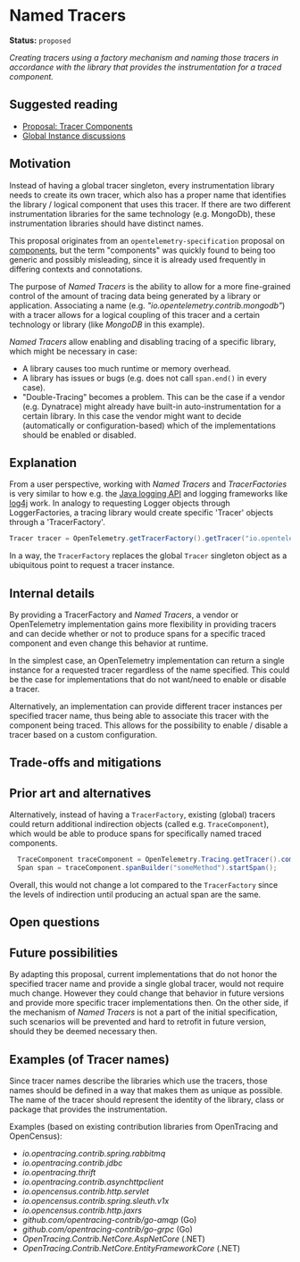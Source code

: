 # Named Tracers

**Status:** `proposed`

_Creating tracers using a factory mechanism and naming those tracers in accordance with the library that provides the instrumentation for a traced component._

## Suggested reading

* [Proposal: Tracer Components](https://github.com/open-telemetry/opentelemetry-specification/issues/10)
* [Global Instance discussions](https://github.com/open-telemetry/opentelemetry-specification/labels/global%20instance)

## Motivation

Instead of having a global tracer singleton, every instrumentation library needs to create its own tracer, which also has a proper name that identifies the library / logical component that uses this tracer. If there are two different instrumentation libraries for the same technology (e.g. MongoDb), these instrumentation libraries should have distinct names.

This proposal originates from an `opentelemetry-specification` proposal on [components](https://github.com/open-telemetry/opentelemetry-specification/issues/10), but the term "components" was quickly found to being too generic and possibly misleading, since it is already used frequently in differing contexts and connotations.

The purpose of _Named Tracers_ is the ability to allow for a more fine-grained control of the amount of tracing data being generated by a library or application. Associating a name (e.g. _"io.opentelemetry.contrib.mongodb"_) with a tracer allows for a logical coupling of this tracer and a certain technology or library (like _MongoDB_ in this example).

*Named Tracers* allow enabling and disabling tracing of a specific library, which might be necessary in case:
* A library causes too much runtime or memory overhead.
* A library has issues or bugs (e.g. does not call `span.end()` in every case).
* "Double-Tracing" becomes a problem. This can be the case if a vendor (e.g. Dynatrace) might already have built-in auto-instrumentation for a certain library. In this case the vendor might want to decide (automatically or configuration-based) which of the implementations should be enabled or disabled.


## Explanation

From a user perspective, working with *Named Tracers* and *TracerFactories* is very similar to how e.g. the [Java logging API](https://docs.oracle.com/javase/7/docs/api/java/util/logging/Logger.html#getLogger(java.lang.String)) and logging frameworks like [log4j](https://www.slf4j.org/apidocs/org/slf4j/LoggerFactory.html) work. In analogy to requesting Logger objects through LoggerFactories, a tracing library would create specific 'Tracer' objects through a 'TracerFactory'.

```java
Tracer tracer = OpenTelemetry.getTracerFactory().getTracer("io.opentelemetry.contrib.mongodb");
```

In a way, the `TracerFactory` replaces the global `Tracer` singleton object as a ubiquitous point to request a tracer instance.


## Internal details

By providing a TracerFactory and *Named Tracers*, a vendor or OpenTelemetry implementation gains more flexibility in providing tracers and can decide whether or not to produce spans for a specific traced component and even change this behavior at runtime.

In the simplest case, an OpenTelemetry implementation can return a single instance for a requested tracer regardless of the name specified. This could be the case for implementations that do not want/need to enable or disable a tracer.

Alternatively, an implementation can provide different tracer instances per specified tracer name, thus being able to associate this tracer with the component being traced. This allows for the possibility to enable / disable a tracer based on a custom configuration.

## Trade-offs and mitigations

## Prior art and alternatives

Alternatively, instead of having a `TracerFactory`, existing (global) tracers could return additional indirection objects (called e.g. `TraceComponent`), which would be able to produce spans for specifically named traced components.

```java
  TraceComponent traceComponent = OpenTelemetry.Tracing.getTracer().componentBuilder("io.opentelemetry.contrib.mongodb");
  Span span = traceComponent.spanBuilder("someMethod").startSpan();
```

Overall, this would not change a lot compared to the `TracerFactory` since the levels of indirection until producing an actual span are the same.


## Open questions

## Future possibilities

By adapting this proposal, current implementations that do not honor the specified tracer name and provide a single global tracer, would not require much change. However they could change that behavior in future versions and provide more specific tracer implementations then. On the other side, if the mechanism of *Named Tracers* is not a part of the initial specification, such scenarios will be prevented and hard to retrofit in future version, should they be deemed necessary then.

## Examples (of Tracer names)

Since tracer names describe the libraries which use the tracers, those names should be defined in a way that makes them as unique as possible. The name of the tracer should represent the identity of the library, class or package that provides the instrumentation. 

Examples (based on existing contribution libraries from OpenTracing and OpenCensus):

* _io.opentracing.contrib.spring.rabbitmq_
* _io.opentracing.contrib.jdbc_
* _io.opentracing.thrift_
* _io.opentracing.contrib.asynchttpclient_
* _io.opencensus.contrib.http.servlet_
* _io.opencensus.contrib.spring.sleuth.v1x_
* _io.opencensus.contrib.http.jaxrs_
* _github.com/opentracing-contrib/go-amqp_ (Go)
* _github.com/opentracing-contrib/go-grpc_ (Go)
* _OpenTracing.Contrib.NetCore.AspNetCore_ (.NET)
* _OpenTracing.Contrib.NetCore.EntityFrameworkCore_ (.NET)

